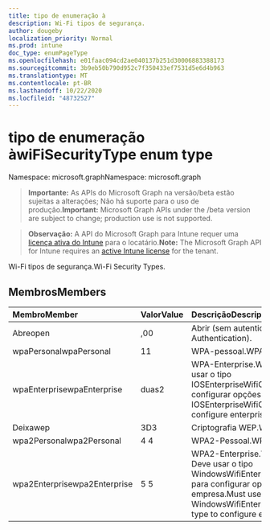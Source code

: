 ```yaml
---
title: tipo de enumeração à
description: Wi-Fi tipos de segurança.
author: dougeby
localization_priority: Normal
ms.prod: intune
doc_type: enumPageType
ms.openlocfilehash: e01faac094cd2ae040137b251d30006883388173
ms.sourcegitcommit: 3b9eb50b790d952c7f350433ef7531d5e6d4b963
ms.translationtype: MT
ms.contentlocale: pt-BR
ms.lasthandoff: 10/22/2020
ms.locfileid: "48732527"
---
```

# <a name="wifisecuritytype-enum-type"></a><span data-ttu-id="649d2-103">tipo de enumeração à</span><span class="sxs-lookup"><span data-stu-id="649d2-103">wiFiSecurityType enum type</span></span>

<span data-ttu-id="649d2-104">Namespace: microsoft.graph</span><span class="sxs-lookup"><span data-stu-id="649d2-104">Namespace: microsoft.graph</span></span>

> <span data-ttu-id="649d2-105">**Importante:** As APIs do Microsoft Graph na versão/beta estão sujeitas a alterações; Não há suporte para o uso de produção.</span><span class="sxs-lookup"><span data-stu-id="649d2-105">**Important:** Microsoft Graph APIs under the /beta version are subject to change; production use is not supported.</span></span>

> <span data-ttu-id="649d2-106">**Observação:** A API do Microsoft Graph para Intune requer uma [licença ativa do Intune](https://go.microsoft.com/fwlink/?linkid=839381) para o locatário.</span><span class="sxs-lookup"><span data-stu-id="649d2-106">**Note:** The Microsoft Graph API for Intune requires an [active Intune license](https://go.microsoft.com/fwlink/?linkid=839381) for the tenant.</span></span>

<span data-ttu-id="649d2-107">Wi-Fi tipos de segurança.</span><span class="sxs-lookup"><span data-stu-id="649d2-107">Wi-Fi Security Types.</span></span>

## <a name="members"></a><span data-ttu-id="649d2-108">Membros</span><span class="sxs-lookup"><span data-stu-id="649d2-108">Members</span></span>
|<span data-ttu-id="649d2-109">Membro</span><span class="sxs-lookup"><span data-stu-id="649d2-109">Member</span></span>|<span data-ttu-id="649d2-110">Valor</span><span class="sxs-lookup"><span data-stu-id="649d2-110">Value</span></span>|<span data-ttu-id="649d2-111">Descrição</span><span class="sxs-lookup"><span data-stu-id="649d2-111">Description</span></span>|
|:---|:---|:---|
|<span data-ttu-id="649d2-112">Abre</span><span class="sxs-lookup"><span data-stu-id="649d2-112">open</span></span>|<span data-ttu-id="649d2-113">,0</span><span class="sxs-lookup"><span data-stu-id="649d2-113">0</span></span>|<span data-ttu-id="649d2-114">Abrir (sem autenticação).</span><span class="sxs-lookup"><span data-stu-id="649d2-114">Open (No Authentication).</span></span>|
|<span data-ttu-id="649d2-115">wpaPersonal</span><span class="sxs-lookup"><span data-stu-id="649d2-115">wpaPersonal</span></span>|<span data-ttu-id="649d2-116">1</span><span class="sxs-lookup"><span data-stu-id="649d2-116">1</span></span>|<span data-ttu-id="649d2-117">WPA-pessoal.</span><span class="sxs-lookup"><span data-stu-id="649d2-117">WPA-Personal.</span></span>|
|<span data-ttu-id="649d2-118">wpaEnterprise</span><span class="sxs-lookup"><span data-stu-id="649d2-118">wpaEnterprise</span></span>|<span data-ttu-id="649d2-119">duas</span><span class="sxs-lookup"><span data-stu-id="649d2-119">2</span></span>|<span data-ttu-id="649d2-120">WPA-Enterprise.</span><span class="sxs-lookup"><span data-stu-id="649d2-120">WPA-Enterprise.</span></span> <span data-ttu-id="649d2-121">Deve usar o tipo IOSEnterpriseWifiConfiguration para configurar opções da empresa.</span><span class="sxs-lookup"><span data-stu-id="649d2-121">Must use IOSEnterpriseWifiConfiguration type to configure enterprise options.</span></span>|
|<span data-ttu-id="649d2-122">Deixa</span><span class="sxs-lookup"><span data-stu-id="649d2-122">wep</span></span>|<span data-ttu-id="649d2-123">3D</span><span class="sxs-lookup"><span data-stu-id="649d2-123">3</span></span>|<span data-ttu-id="649d2-124">Criptografia WEP.</span><span class="sxs-lookup"><span data-stu-id="649d2-124">WEP Encryption.</span></span>|
|<span data-ttu-id="649d2-125">wpa2Personal</span><span class="sxs-lookup"><span data-stu-id="649d2-125">wpa2Personal</span></span>|<span data-ttu-id="649d2-126">4 </span><span class="sxs-lookup"><span data-stu-id="649d2-126">4</span></span>|<span data-ttu-id="649d2-127">WPA2-Pessoal.</span><span class="sxs-lookup"><span data-stu-id="649d2-127">WPA2-Personal.</span></span>|
|<span data-ttu-id="649d2-128">wpa2Enterprise</span><span class="sxs-lookup"><span data-stu-id="649d2-128">wpa2Enterprise</span></span>|<span data-ttu-id="649d2-129">5 </span><span class="sxs-lookup"><span data-stu-id="649d2-129">5</span></span>|<span data-ttu-id="649d2-130">WPA2-Enterprise.</span><span class="sxs-lookup"><span data-stu-id="649d2-130">WPA2-Enterprise.</span></span> <span data-ttu-id="649d2-131">Deve usar o tipo WindowsWifiEnterpriseEAPConfiguration para configurar opções da empresa.</span><span class="sxs-lookup"><span data-stu-id="649d2-131">Must use WindowsWifiEnterpriseEAPConfiguration type to configure enterprise options.</span></span>|





